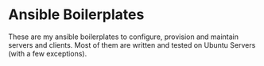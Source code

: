 # Ansible Boilerplates

These are my ansible boilerplates to configure, provision and maintain servers and clients. Most of them are written and tested on Ubuntu Servers (with a few exceptions).